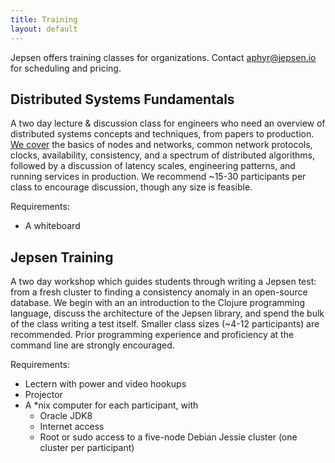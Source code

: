 ```yaml
---
title: Training
layout: default
---
```


Jepsen offers training classes for organizations. Contact <a
href="mailto:aphyr@jepsen.io">aphyr@jepsen.io</a> for scheduling and pricing.

## Distributed Systems Fundamentals

A two day lecture & discussion class for engineers who need an overview of
distributed systems concepts and techniques, from papers to production.  [We
cover](https://github.com/aphyr/distsys-class) the basics of nodes and
networks, common network protocols, clocks, availability, consistency, and a
spectrum of distributed algorithms, followed by a discussion of latency scales,
engineering patterns, and running services in production. We recommend ~15-30
participants per class to encourage discussion, though any size is feasible.

Requirements:

  - A whiteboard

## Jepsen Training

A two day workshop which guides students through writing a Jepsen test: from a
fresh cluster to finding a consistency anomaly in an open-source database. We
begin with an an introduction to the Clojure programming language, discuss the
architecture of the Jepsen library, and spend the bulk of the class writing a
test itself. Smaller class sizes (~4-12 participants) are recommended. Prior
programming experience and proficiency at the command line are strongly
encouraged.

Requirements:

  - Lectern with power and video hookups
  - Projector
  - A *nix computer for each participant, with
    - Oracle JDK8
    - Internet access
    - Root or sudo access to a five-node Debian Jessie cluster (one cluster per
      participant)
